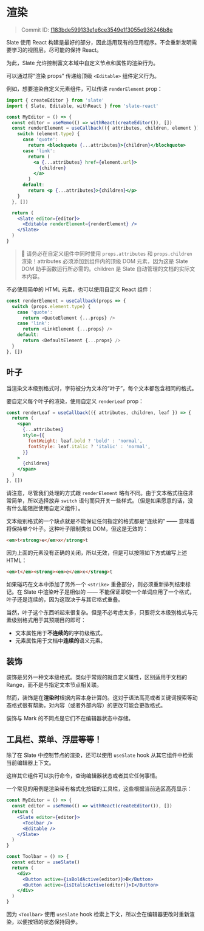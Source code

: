 # 渲染

> Commit ID: [f183bde599133e1e6ce3549e1f3055e936246b8e](https://github.com/ianstormtaylor/slate/blob/main/docs/concepts/08-rendering.md)

Slate 使用 React 构建是最好的部分，因此适用现有的应用程序。不会重新发明需要学习的视图层。尽可能的保持 React。

为此，Slate 允许控制富文本域中自定义节点和属性的渲染行为。

可以通过将“渲染 props” 传递给顶级 `<Editable>` 组件定义行为。

例如，想要渲染自定义元素组件，可以传递 `renderElement` prop：

```jsx
import { createEditor } from 'slate'
import { Slate, Editable, withReact } from 'slate-react'

const MyEditor = () => {
  const editor = useMemo(() => withReact(createEditor()), [])
  const renderElement = useCallback(({ attributes, children, element }) => {
    switch (element.type) {
      case 'quote':
        return <blockquote {...attributes}>{children}</blockquote>
      case 'link':
        return (
          <a {...attributes} href={element.url}>
            {children}
          </a>
        )
      default:
        return <p {...attributes}>{children}</p>
    }
  }, [])

  return (
    <Slate editor={editor}>
      <Editable renderElement={renderElement} />
    </Slate>
  )
}
```

> 🤖 请务必在自定义组件中同时使用 `props.attributes` 和 `props.children` 渲染！attributes 必须添加到组件内的顶级 DOM 元素，因为这是 Slate DOM 助手函数运行所必需的。children 是 Slate 自动管理的文档的实际文本内容。

不必使用简单的 HTML 元素，也可以使用自定义 React 组件：

```javascript
const renderElement = useCallback(props => {
  switch (props.element.type) {
    case 'quote':
      return <QuoteElement {...props} />
    case 'link':
      return <LinkElement {...props} />
    default:
      return <DefaultElement {...props} />
  }
}, [])
```

## 叶子

当渲染文本级别格式时，字符被分为文本的“叶子”，每个文本都包含相同的格式。

要自定义每个叶子的渲染，使用自定义 `renderLeaf` prop：

```jsx
const renderLeaf = useCallback(({ attributes, children, leaf }) => {
  return (
    <span
      {...attributes}
      style={{
        fontWeight: leaf.bold ? 'bold' : 'normal',
        fontStyle: leaf.italic ? 'italic' : 'normal',
      }}
    >
      {children}
    </span>
  )
}, [])
```

请注意，尽管我们处理的方式跟 `renderElement` 略有不同。由于文本格式往往非常简单，所以选择放弃 `switch` 语句而只开关一些样式。（但是如果愿意的话，没有什么能阻拦使用自定义组件）。

文本级别格式的一个缺点就是不能保证任何指定的格式都是“连续的” —— 意味着将保持单个叶子。这种叶子限制类似 DOM，但这是无效的：

```html
<em>t<strong>e</em>x</strong>t
```

因为上面的元素没有正确的关闭，所以无效，但是可以按照如下方式编写上述 HTML：

```html
<em>t</em><strong><em>e</em>x</strong>t
```

如果碰巧在文本中添加了另外一个 `<strike>` 重叠部分，则必须重新排列结束标记。在 Slate 中渲染叶子是相似的 —— 不能保证即使一个单词应用了一个格式，叶子还是连续的，因为这取决于与其它格式重叠。

当然，叶子这个东西听起来很复杂。但是不必考虑太多，只要将文本级别格式与元素级别格式用于其预期目的即可：

- 文本属性用于**不连续的**的字符级格式。
- 元素属性用于文档中**连续的**语义元素。

## 装饰

装饰是另外一种文本级格式。类似于常规的就自定义属性，区别适用于文档的 Range，而不是与指定文本节点相关联。

然而，装饰是在**渲染时**根据内容本身计算的。这对于语法高亮或者关键词搜索等动态格式很有帮助，对内容（或者外部内容）的更改可能会更改格式。

装饰与 Mark 的不同点是它们不在编辑器状态中存储。

## 工具栏、菜单、浮层等等！

除了在 Slate 中控制节点的渲染，还可以使用 `useSlate` hook 从其它组件中检索当前编辑器上下文。

这样其它组件可以执行命令，查询编辑器状态或者其它任何事情。

一个常见的用例是渲染带有格式化按钮的工具栏，这些根据当前选区高亮显示：

```jsx
const MyEditor = () => {
  const editor = useMemo(() => withReact(createEditor()), [])
  return (
    <Slate editor={editor}>
      <Toolbar />
      <Editable />
    </Slate>
  )
}

const Toolbar = () => {
  const editor = useSlate()
  return (
    <div>
      <Button active={isBoldActive(editor)}>B</Button>
      <Button active={isItalicActive(editor)}>I</Button>
    </div>
  )
}
```

因为 `<Toolbar>` 使用 `useSlate` hook 检索上下文，所以会在编辑器更改时重新渲染，以便按钮的状态保持同步。
